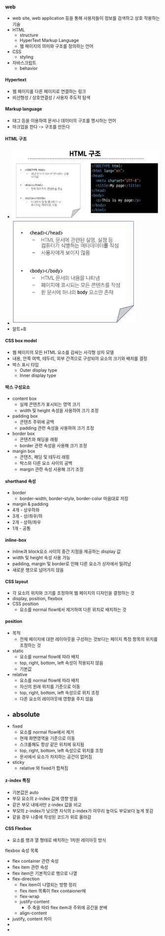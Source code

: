 ### web
- web site, web application 등을 통해 사용자들이 정보를 검색하고 상호 작용하는 기술
- HTML
  - structure
  - HyperText Markup Language
  - 웹 페이지의 의미와 구조를 정의하는 언어
- CSS
  - styling
- 자바스크립트
  - behavior
#### Hypertext
- 웹 페이지를 다른 페이지로 연결하는 링크
- 비선형성 / 상호연결성 / 사용자 주도적 탐색
#### Markup language
- 태그 등을 이용하여 문서나 데이터의 구조를 명시하는 언어
- 마크업을 한다 -> 구조를 만든다
#### HTML 구조
- ![사진](./images/HTML.png)
- ![사진](./images/HTML_head.png)
- 알트+B

#### CSS box model
- 웹 페이지의 모든 HTML 요소를 감싸는 사각형 상자 모델
- 내용, 안쪽 여백, 테두리, 외부 간격으로 구성되어 요소의 크기와 배치를 결정
- 박스 표시 타입
  - Outer display type
  - Inner display type

#### 박스 구성요소
- content box
  - 실제 콘텐츠가 표시되는 영역 크기
  - width 및 height 속성을 사용하여 크기 조정
- padding box
  - 콘텐츠 주위에 공백
  - padding 관련 속성을 사용하여 크기 조정
- border box
  - 콘텐츠와 패딩을 래핑
  - border 관련 속성을 사용해 크기 조정
- margin box
  - 콘텐츠, 패딩 및 테두리 래핑
  - 박스와 다른 요소 사이의 공백
  - margin 관련 속성 사용해 크기 조정

#### shorthand 속성
- border
  - border-width, border-style, border-color 마음대로 저장
- margin & padding
- 4개 - 상우하좌
- 3개 - 상/좌우/하
- 2개 - 상하/좌우
- 1개 - 공통

#### inline-box
- inline과 block요소 사이의 중간 지점을 제공하는 display 값
- width 및 height 속성 사용 가능
- padding, margin 및 border로 인해 다른 요소가 상자에서 밀려남
- 새로운 행으로 넘어가지 않음

#### CSS layout
- 각 요소의 위치와 크기를 조정하여 웹 페이지의 디자인을 결정하는 것
- display, position, flexbox
- CSS position
  - 요소를 normal flow에서 제거하여 다른 위치로 배치하는 것
#### position
- 목적
  - 전체 페이지에 대한 레이아웃을 구성하는 것보다는 페이지 특정 항목의 위치를 조정하는 것
- static
  - 요소를 normal flow에 따라 배치
  - top, right, bottom, left 속성이 적용되지 않음
  - 기본값
- relative
  - 요소를 normal flow에 따라 배치
  - 자신의 원래 위치를 기준으로 이동
  - top, right, bottom, left 속성으로 위치 조정
  - 다른 요소의 레이아웃에 영향을 주지 않음
- absolute
  - 
- fixed
  - 요소를 normal flow에서 제거
  - 현재 화면영역을 기준으로 이동
  - 스크롤해도 항상 같은 위치에 유지됨
  - top, right, bottom, left 속성으로 위치를 조정
  - 문서에서 요소가 차지하는 공간이 없어짐
- sticky
  - relative 와 fixed가 합쳐짐
#### z-index 특징
- 기본값은 auto
- 부모 요소의 z-index 값에 영향 받음
- 같은 부모 내에서만 z-index 값을 비교
- 부모의 z-index가 낮으면 자식의 z-index가 아무리 높아도 부모보다 높게 못감
- 같을 경우 나중에 작성된 코드가 위로 올라감
#### CSS Flexbox
- 요소를 행과 열 형태로 배치하는 1차원 레이아웃 방식

flexbox 슉성 목록
- flex container 관련 속성
- flex item 관련 속성
- flex item은 기본적으로 행으로 나열
- flex-direction
  - flex item이 나열되는 방향 정리
  - flex item 목룍이 flex contaioner에
  - flex-wrap
  - justify-content
    - 주 축을 따라 flex item과 주위에 공간을 분배
  - align-content
- justify, content 차이
- 
- 